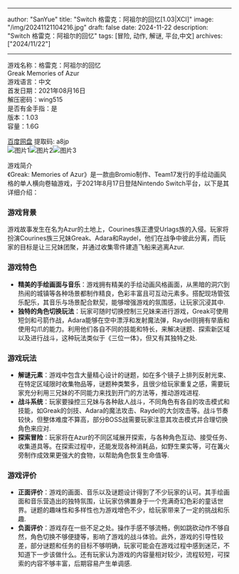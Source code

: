 
---
author: "SanYue"
title: "Switch 格雷克：阿祖尔的回忆[1.03|XCI]"
image: "/img/20241121104216.jpg"
draft: false
date: 2024-11-22
description: "Switch 格雷克：阿祖尔的回忆"
tags: [冒险, 动作, 解谜, 平台,中文]
archives: ["2024/11/22"]

---

游戏名称：格雷克：阿祖尔的回忆   
Greak Memories of Azur    
游戏语言：中文  
首发日期：2021年08月16日  
解压密码：wing515  
是否有金手指：是  
版本：1.03   
容量：1.6G

[百度网盘](https://pan.baidu.com/s/1Bv800C1D0BqeCMnWYucvnw) 提取码: a8jp  
![图片1](/img/a07690.jpg)![图片2](/img/3c1af5.jpg)![图片3](/img/61eea1.jpg)  

游戏简介  
《Greak: Memories of Azur》是一款由Bromio制作、Team17发行的手绘动画风格的单人横向卷轴游戏，于2021年8月17日登陆Nintendo Switch平台，以下是其详细介绍：

### 游戏背景
游戏故事发生在名为Azur的土地上，Courines族正遭受Urlags族的入侵。玩家将扮演Courines族三兄妹Greak、Adara和Raydel，他们在战争中彼此分离，而玩家的目标是让三兄妹团聚，并通过收集零件建造飞船来逃离Azur.

### 游戏特色
- **精美的手绘画面与音乐**：游戏拥有精美的手绘动画风格画面，从黑暗的洞穴到热闹的城镇等各种场景都制作精良，色彩丰富且可互动元素多。搭配现场管弦乐配乐，其音乐与场景配合默契，能够增强游戏的氛围感，让玩家沉浸其中.
- **独特的角色切换玩法**：玩家可随时切换控制三兄妹来进行游戏，Greak可使用短剑和弓箭作战，Adara能够在空中漂浮和发射魔法弹，Raydel则拥有举盾和使用勾爪的能力。利用他们各自不同的技能和特长，来解决谜题、探索新区域以及进行战斗，这种玩法类似于《三位一体》，但又有其独特之处.

### 游戏玩法
- **解谜元素**：游戏中包含大量精心设计的谜题，如在多个镜子上排列反射光束、在特定区域限时收集物品等，谜题种类繁多，且很少给玩家重复之感，需要玩家充分利用三兄妹的不同能力来找到开门的方法等，推动游戏进程.
- **战斗系统**：玩家要操控三兄妹与各种敌人战斗，不同角色有各自的攻击模式和技能，如Greak的剑技、Adara的魔法攻击、Raydel的大剑攻击等。战斗节奏较快，但整体难度不算高，部分BOSS战需要玩家注意其攻击模式并合理切换角色来应对.
- **探索冒险**：玩家将在Azur的不同区域展开探索，与各种角色互动、接受任务、收集道具等。在探索过程中，还能发现各种消耗品，如野生果实等，可在篝火旁制作成效果更强大的食物，以帮助角色恢复生命值等.

### 游戏评价
- **正面评价**：游戏的画面、音乐以及谜题设计得到了不少玩家的认可。其手绘画面和音乐营造出的独特氛围，让玩家仿佛置身于一个充满奇幻色彩的童话世界。谜题的趣味性和多样性也为游戏增色不少，给玩家带来了一定的挑战和乐趣.
- **负面评价**：游戏存在一些不足之处。操作手感不够流畅，例如跳砍动作不够自然，角色切换不够便捷等，影响了游戏的战斗体验。此外，游戏的引导性较差，部分谜题和任务的目标不够明确，玩家可能会在游戏过程中感到迷茫，不知道下一步该做什么。还有玩家认为游戏的内容量相对较少，流程较短，可探索的内容不够丰富，后期容易产生单调感.
 

